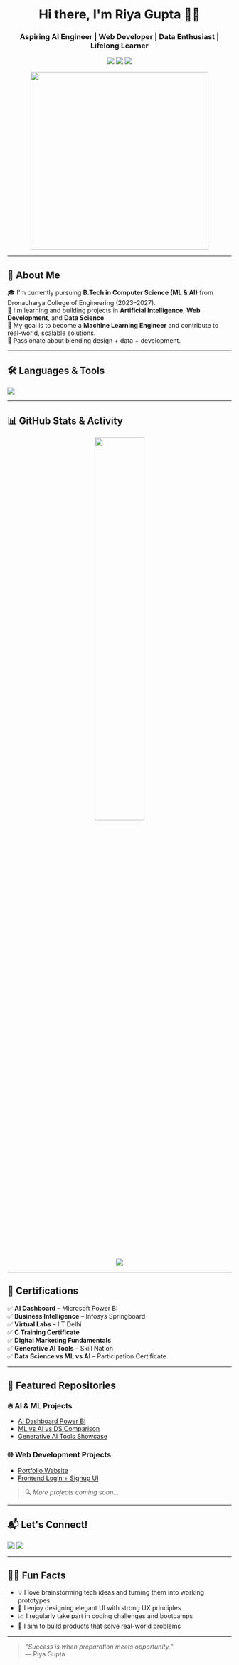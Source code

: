 <!-- HEADER -->
<h1 align="center">Hi there, I'm Riya Gupta 👩‍💻</h1>
<h3 align="center">Aspiring AI Engineer | Web Developer | Data Enthusiast | Lifelong Learner</h3>

<p align="center">
  <img src="https://img.shields.io/badge/B.Tech-CSE%20(ML%20&%20AI)-blue" />
  <img src="https://img.shields.io/badge/Developer-Frontend%20%7C%20AI-brightgreen" />
  <img src="https://img.shields.io/badge/Location-Gurugram%2C%20India-red" />
</p>

<p align="center">
  <img src="https://media.giphy.com/media/qgQUggAC3Pfv687qPC/giphy.gif" width="400" />
</p>

---

## 💼 About Me
🎓 I'm currently pursuing **B.Tech in Computer Science (ML & AI)** from Dronacharya College of Engineering (2023–2027).  
🌱 I'm learning and building projects in **Artificial Intelligence**, **Web Development**, and **Data Science**.  
🚀 My goal is to become a **Machine Learning Engineer** and contribute to real-world, scalable solutions.  
🧠 Passionate about blending design + data + development.

---

## 🛠️ Languages & Tools

<p align="left">
  <img src="https://skillicons.dev/icons?i=html,css,js,php,python,java,c,r,mysql,git,vscode,figma" />
</p>

---

## 📊 GitHub Stats & Activity

<!-- ✅ FIXED: GitHub Stats -->
<p align="center">
  <img src="https://github-readme-stats.vercel.app/api?username=riyagupta1106&show_icons=true&theme=github_dark" width="47%" />
<!--   <img src="https://github-readme-streak-stats.herokuapp.com?user=riyagupta1106&theme=github-dark" width="47%" /> -->
<!--   <img src="https://github-readme-streak-stats.herokuapp.com?user=riyagupta1160&theme=github-dark&hide_border=true" width="47%" /> -->
</p>

<p align="center">
  <img src="https://github-readme-activity-graph.vercel.app/graph?username=riyagupta1106&theme=react-dark&hide_border=true&area=true" />
</p>


---

## 🧾 Certifications

✅ **AI Dashboard** – Microsoft Power BI  
✅ **Business Intelligence** – Infosys Springboard  
✅ **Virtual Labs** – IIT Delhi  
✅ **C Training Certificate**  
✅ **Digital Marketing Fundamentals**  
✅ **Generative AI Tools** – Skill Nation  
✅ **Data Science vs ML vs AI** – Participation Certificate  

---

## 📁 Featured Repositories

### 🔥 AI & ML Projects
- [AI Dashboard Power BI](https://github.com/riyagupta6011/ai-dashboard)  
- [ML vs AI vs DS Comparison](https://github.com/riyagupta6011/ml-vs-ai-vs-ds)  
- [Generative AI Tools Showcase](https://github.com/riyagupta6011/generative-ai-tools)

### 🌐 Web Development Projects
- [Portfolio Website](https://github.com/riyagupta6011/portfolio)  
- [Frontend Login + Signup UI](https://github.com/riyagupta6011/frontend-auth-ui)

> 🔍 *More projects coming soon…*

---

## 📬 Let's Connect!

<p align="left">
  <a href="mailto:riyagupta6011@gmail.com"><img src="https://img.shields.io/badge/Gmail-Email-blue?style=for-the-badge&logo=gmail" /></a>
  <a href="https://github.com/riyagupta6011"><img src="https://img.shields.io/badge/GitHub-@riyagupta6011-black?style=for-the-badge&logo=github" /></a>
  <!-- Optional future: LinkedIn / Portfolio -->
</p>

---

## 🙋‍♀️ Fun Facts

- 💡 I love brainstorming tech ideas and turning them into working prototypes  
- 🎨 I enjoy designing elegant UI with strong UX principles  
- 📈 I regularly take part in coding challenges and bootcamps  
- 🎯 I aim to build products that solve real-world problems

---

> *“Success is when preparation meets opportunity.”*  
> — Riya Gupta

